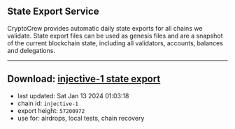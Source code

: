 ## State Export Service
CryptoCrew provides automatic daily state exports for all chains we validate. State export files can be used as genesis files and are a snapshot of the current blockchain state, including all validators, accounts, balances and delegations.

---
**Download: [injective-1 state export](https://dl.ccvalidators.com/SERVICE/injective/injective-1_export_57200972.json)**
---

- last updated: Sat Jan 13 2024 01:03:18
- chain id: `injective-1`
- export height: `57200972`
- use for: airdrops, local tests, chain recovery
